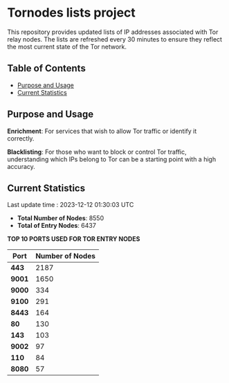 # Tornodes lists project

This repository provides updated lists of IP addresses associated with Tor relay nodes. The lists are refreshed every 30 minutes to ensure they reflect the most current state of the Tor network.

## Table of Contents

- [Purpose and Usage](#purpose-and-usage)
- [Current Statistics](#current-statistics)


## Purpose and Usage

**Enrichment**: For services that wish to allow Tor traffic or identify it correctly.

**Blacklisting**: For those who want to block or control Tor traffic, understanding which IPs belong to Tor can be a starting point with a high accuracy.

## Current Statistics

Last update time : 2023-12-12 01:30:03 UTC

- **Total Number of Nodes**: 8550
- **Total of Entry Nodes**: 6437

**TOP 10 PORTS USED FOR TOR ENTRY NODES**

| **Port** | **Number of Nodes** |
|------|-----------------|
| **443**   | 2187  |
| **9001**   | 1650  |
| **9000**   | 334  |
| **9100**   | 291  |
| **8443**   | 164  |
| **80**   | 130  |
| **143**   | 103  |
| **9002**   | 97  |
| **110**   | 84  |
| **8080**   | 57  |

